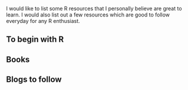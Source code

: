 I would like to list some R resources that I personally believe are great to learn. I would also list out a few resources which are good to follow everyday for any R enthusiast.

## To begin with R

## Books

## Blogs to follow
